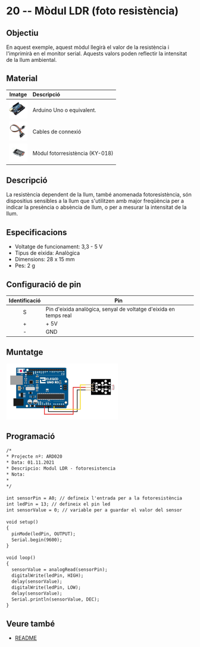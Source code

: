 # 20 -- Mòdul LDR (foto resistència)

## Objectiu

En aquest exemple, aquest mòdul llegirà el valor de la resistència i
l'imprimirà en el monitor serial. Aquests valors poden reflectir la
intensitat de la llum ambiental.

## Material

|                               Imatge                               | Descripció                      |
| :----------------------------------------------------------------: | :------------------------------ |
| <img src="./../imatges/mat/mat_unor3.png" width="50" height="50">  | Arduino Uno o equivalent.       |
| <img src="./../imatges/mat/mat_cables.png" width="50" height="50"> | Cables de connexió              |
| <img src="./../imatges/mat/mat_KY-018.png" width="50" height="50"> | Mòdul fotorresistència (KY-018) |

## Descripció

La resistència dependent de la llum, també anomenada fotoresistència,
són dispositius sensibles a la llum que s'utilitzen amb major
freqüència per a indicar la presència o absència de llum, o per a
mesurar la intensitat de la llum.

## Especificacions

- Voltatge de funcionament: 3,3 - 5 V
- Tipus de eixida: Analògica
- Dimensions: 28 x 15 mm
- Pes: 2 g

## Configuració de pin

| Identificació | Pin                                                               |
| :-----------: | ----------------------------------------------------------------- |
|       S       | Pin d'eixida analògica, senyal de voltatge d'eixida en temps real |
|       +       | + 5V                                                              |
|       -       | GND                                                               |

## Muntatge

![Muntatge mòdul KY-018](../imatges/ard/ard_20_01.png)

## Programació

```Arduino
/*
* Projecte nº: ARD020
* Data: 01.11.2021
* Descripcio: Modul LDR - fotoresistencia
* Nota:
*
*/

int sensorPin = A0; // defineix l'entrada per a la fotoresistència
int ledPin = 13; // defineix el pin led
int sensorValue = 0; // variable per a guardar el valor del sensor

void setup()
{
  pinMode(ledPin, OUTPUT);
  Serial.begin(9600);
}

void loop()
{
  sensorValue = analogRead(sensorPin);
  digitalWrite(ledPin, HIGH);
  delay(sensorValue);
  digitalWrite(ledPin, LOW);
  delay(sensorValue);
  Serial.println(sensorValue, DEC);
}
```

## Veure també

- [README](../README.md)
